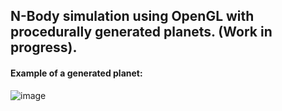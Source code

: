 ## N-Body simulation using OpenGL with procedurally generated planets. (Work in progress).

#### <b>Example of a generated planet:</b>

![image](https://user-images.githubusercontent.com/20596760/170196886-83245e90-f556-4eed-8217-dbd965dceda4.png)
